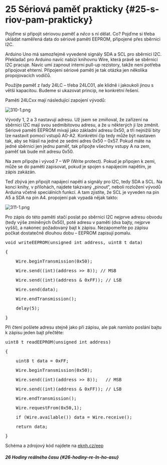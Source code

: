# 25 Sériová paměť prakticky {#25-s-riov-pam-prakticky}

Pojďme si připojit sériovou paměť a _něco_ s ní dělat. Co? Pojďme si třeba ukládat naměřená data do sériové paměti EEPROM, připojené přes sběrnici I2C.

Arduino Uno má samozřejmě vyvedené signály SDA a SCL pro sběrnici I2C. Překladač pro Arduino navíc nabízí knihovnu Wire, která právě se sběrnicí I2C pracuje. Navíc umí zapnout interní pull-up rezistory, takže není potřeba připojovat ehterní. Připojení sériové paměti je tak otázka jen několika propojovacích vodičů.

Použijte paměť z řady 24LC – třeba 24LC01, ale klidně i jakoukoli jinou s větší kapacitou. Budeme si ukazovat princip, ne konkrétní řešení.

Paměti 24LCxx mají následující zapojení vývodů:

![310-1.png](../images/000275.png)

Vývody 1, 2 a 3 nastavují adresu. Už jsem se zmiňoval, že zařízení na sběrnici I2C mají svou sedmibitovou adresu, a že u některých ji lze změnit. Sériové paměti EEPROM mívají jako základní adresu 0x50, a tři nejnižší bity lze nastavit pomocí vstupů A0-A2\. Konkrétní čip tedy může být nastaven tak, aby se hlásil na jedné ze sedmi adres 0x50 – 0x57\. Pokud máte na jedné sběrnici jen jednu paměť, tak připojte všechny vstupy A na zem, paměť tak bude mít adresu 0x50.

Na zem připojte i vývod 7 – WP (Write protect). Pokud je připojen k zemi, může se do paměti zapisovat, pokud je spojen s napájecím napětím, je zápis zakázán.

Teď zbývá jen připojit napájecí napětí a signály pro I2C, tedy SDA a SCL. Na konci knihy, v přílohách, najdete takzvaný „pinout“, neboli rozložení vývodů Arduina včetně speciálních funkcí. A tam zjistíte, že SCL je vyveden na pin A5 a SDA na pin A4\. propojení pak vypadá nějak takto:

![311-1.png](../images/000036.png)

Pro zápis do této paměti stačí poslat po sběrnici I2C nejprve adresu obvodu (tedy výše zmíněných 0x50), poté adresu v paměti (dva bajty, nejprve vyšší), a nakonec požadovaný bajt k zápisu. Nezapomeňte po zápisu počkat dostatečně dlouhou dobu – EEPROM zapisují pomalu.

<pre class="kod">void writeEEPROM(unsigned int address, uint8_t data) </pre>

<pre class="kod">{</pre>

<pre class="kod">    Wire.beginTransmission(0x50);</pre>

<pre class="kod">    Wire.send((int)(address &gt;&gt; 8)); // MSB</pre>

<pre class="kod">    Wire.send((int)(address &amp; 0xFF)); // LSB</pre>

<pre class="kod">    Wire.send(data);</pre>

<pre class="kod">    Wire.endTransmission();</pre>

<pre class="kod">    delay(5);</pre>

<pre class="kod">}</pre>

Při čtení pošlete adresu stejně jako při zápisu, ale pak namísto poslání bajtu k zápisu jeden bajt přečtěte:

<pre class="kod">uint8_t readEEPROM(unsigned int address) </pre>

<pre class="kod">{</pre>

<pre class="kod">    uint8_t data = 0xFF;</pre>

<pre class="kod">    Wire.beginTransmission(0x50);</pre>

<pre class="kod">    Wire.send((int)(address &gt;&gt; 8));   // MSB</pre>

<pre class="kod">    Wire.send((int)(address &amp; 0xFF)); // LSB</pre>

<pre class="kod">    Wire.endTransmission();</pre>

<pre class="kod">    Wire.requestFrom(0x50,1);</pre>

<pre class="kod">    if (Wire.available()) data = Wire.receive();</pre>

<pre class="kod">    return data;</pre>

<pre class="kod">}</pre>

Schéma a zdrojový kód najdete na [eknh.cz/eep](https://eknh.cz/eep)

##### 26 Hodiny reálného času {#26-hodiny-re-ln-ho-asu}
